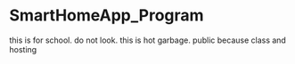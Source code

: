 # SmartHomeApp_Program
this is for school. do not look. this is hot garbage. public because class and hosting
